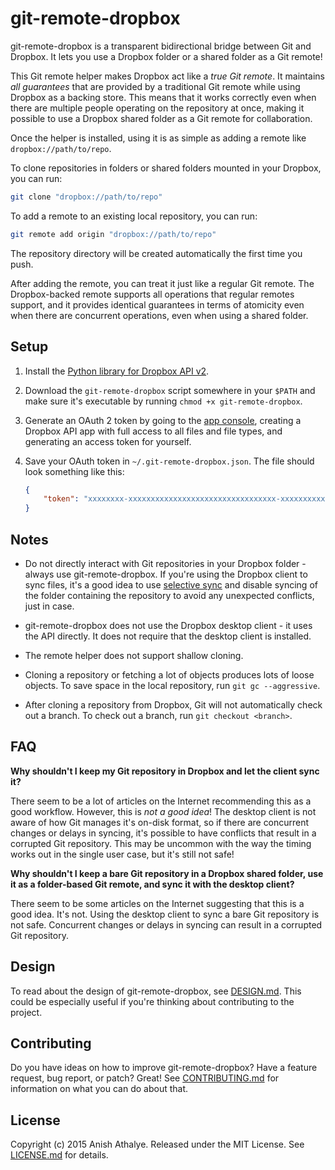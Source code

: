 # git-remote-dropbox

git-remote-dropbox is a transparent bidirectional bridge between Git and
Dropbox. It lets you use a Dropbox folder or a shared folder as a Git remote!

This Git remote helper makes Dropbox act like a *true Git remote*. It maintains
*all guarantees* that are provided by a traditional Git remote while using
Dropbox as a backing store. This means that it works correctly even when there
are multiple people operating on the repository at once, making it possible to
use a Dropbox shared folder as a Git remote for collaboration.

Once the helper is installed, using it is as simple as adding a remote like
`dropbox://path/to/repo`.

To clone repositories in folders or shared folders mounted in your Dropbox, you
can run:

```bash
git clone "dropbox://path/to/repo"
```

To add a remote to an existing local repository, you can run:

```bash
git remote add origin "dropbox://path/to/repo"
```

The repository directory will be created automatically the first time you push.

After adding the remote, you can treat it just like a regular Git remote. The
Dropbox-backed remote supports all operations that regular remotes support, and
it provides identical guarantees in terms of atomicity even when there are
concurrent operations, even when using a shared folder.

## Setup

1. Install the [Python library for Dropbox API v2][dropbox-sdk-python].

2. Download the `git-remote-dropbox` script somewhere in your `$PATH` and make
   sure it's executable by running `chmod +x git-remote-dropbox`.

3. Generate an OAuth 2 token by going to the [app
   console][dropbox-app-console], creating a Dropbox API app with full access
   to all files and file types, and generating an access token for yourself.

4. Save your OAuth token in `~/.git-remote-dropbox.json`. The file should look
   something like this:

   ```json
   {
       "token": "xxxxxxxx-xxxxxxxxxxxxxxxxxxxxxxxxxxxxxxxxx-xxxxxxxxxxxxxxxxxxxxx"
   }
   ```


## Notes

* Do not directly interact with Git repositories in your Dropbox folder -
  always use git-remote-dropbox. If you're using the Dropbox client to sync
  files, it's a good idea to use [selective sync][selective-sync] and disable
  syncing of the folder containing the repository to avoid any unexpected
  conflicts, just in case.

* git-remote-dropbox does not use the Dropbox desktop client - it uses the API
  directly. It does not require that the desktop client is installed.

* The remote helper does not support shallow cloning.

* Cloning a repository or fetching a lot of objects produces lots of loose
  objects. To save space in the local repository, run `git gc --aggressive`.

* After cloning a repository from Dropbox, Git will not automatically check out
  a branch. To check out a branch, run `git checkout <branch>`.

## FAQ

**Why shouldn't I keep my Git repository in Dropbox and let the client sync
it?**

There seem to be a lot of articles on the Internet recommending this as a good
workflow. However, this is *not a good idea*! The desktop client is not aware
of how Git manages it's on-disk format, so if there are concurrent changes or
delays in syncing, it's possible to have conflicts that result in a corrupted
Git repository. This may be uncommon with the way the timing works out in the
single user case, but it's still not safe!

**Why shouldn't I keep a bare Git repository in a Dropbox shared folder, use it
as a folder-based Git remote, and sync it with the desktop client?**

There seem to be some articles on the Internet suggesting that this is a good
idea. It's not. Using the desktop client to sync a bare Git repository is not
safe. Concurrent changes or delays in syncing can result in a corrupted Git
repository.

## Design

To read about the design of git-remote-dropbox, see [DESIGN.md][design]. This
could be especially useful if you're thinking about contributing to the
project.

## Contributing

Do you have ideas on how to improve git-remote-dropbox? Have a feature request,
bug report, or patch? Great! See [CONTRIBUTING.md][contributing] for
information on what you can do about that.

## License

Copyright (c) 2015 Anish Athalye. Released under the MIT License. See
[LICENSE.md][license] for details.

[dropbox-sdk-python]: https://github.com/dropbox/dropbox-sdk-python
[dropbox-app-console]: https://www.dropbox.com/developers/apps
[selective-sync]: https://www.dropbox.com/en/help/175#select
[design]: DESIGN.md
[contributing]: CONTRIBUTING.md
[license]: LICENSE.md
